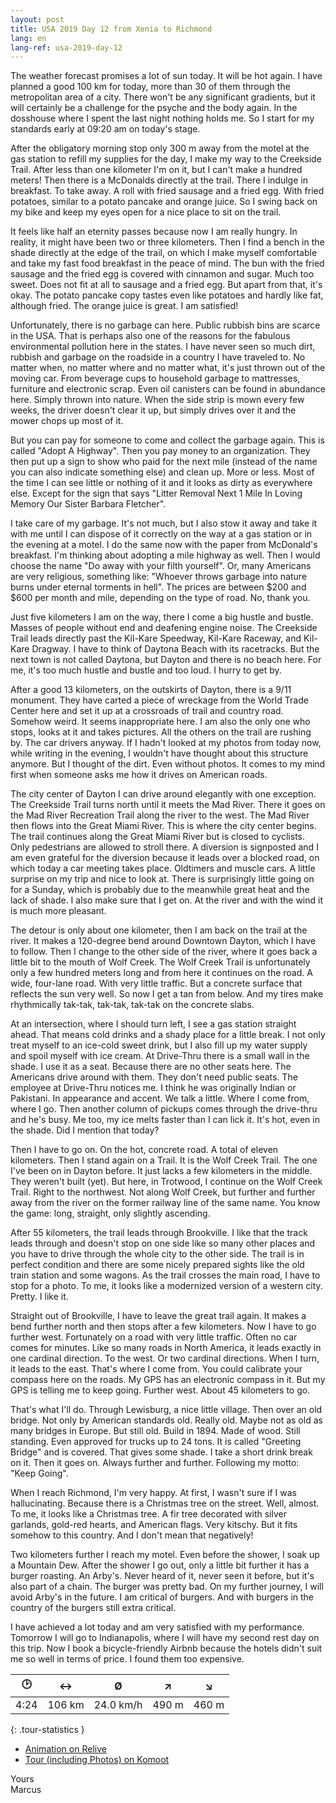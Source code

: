 ```yaml
---
layout: post
title: USA 2019 Day 12 from Xenia to Richmond
lang: en
lang-ref: usa-2019-day-12
---
```


The weather forecast promises a lot of sun today. It will be hot again. I have planned a good 100 km for today, more than 30 of them through the metropolitan area of a city. There won't be any significant gradients, but it will certainly be a challenge for the psyche and the body again. In the dosshouse where I spent the last night nothing holds me. So I start for my standards early at 09:20 am on today's stage.

After the obligatory morning stop only 300 m away from the motel at the gas station to refill my supplies for the day, I make my way to the Creekside Trail. After less than one kilometer I'm on it, but I can't make a hundred meters! Then there is a McDonalds directly at the trail. There I indulge in breakfast. To take away. A roll with fried sausage and a fried egg. With fried potatoes, similar to a potato pancake and orange juice. So I swing back on my bike and keep my eyes open for a nice place to sit on the trail.

It feels like half an eternity passes because now I am really hungry. In reality, it might have been two or three kilometers. Then I find a bench in the shade directly at the edge of the trail, on which I make myself comfortable and take my fast food breakfast in the peace of mind. The bun with the fried sausage and the fried egg is covered with cinnamon and sugar. Much too sweet. Does not fit at all to sausage and a fried egg. But apart from that, it's okay. The potato pancake copy tastes even like potatoes and hardly like fat, although fried. The orange juice is great. I am satisfied!

Unfortunately, there is no garbage can here. Public rubbish bins are scarce in the USA. That is perhaps also one of the reasons for the fabulous environmental pollution here in the states. I have never seen so much dirt, rubbish and garbage on the roadside in a country I have traveled to. No matter when, no matter where and no matter what, it's just thrown out of the moving car. From beverage cups to household garbage to mattresses, furniture and electronic scrap. Even oil canisters can be found in abundance here. Simply thrown into nature. When the side strip is mown every few weeks, the driver doesn't clear it up, but simply drives over it and the mower chops up most of it.

But you can pay for someone to come and collect the garbage again. This is called "Adopt A Highway". Then you pay money to an organization. They then put up a sign to show who paid for the next mile (instead of the name you can also indicate something else) and clean up. More or less. Most of the time I can see little or nothing of it and it looks as dirty as everywhere else. Except for the sign that says "Litter Removal Next 1 Mile In Loving Memory Our Sister Barbara Fletcher".

I take care of my garbage. It's not much, but I also stow it away and take it with me until I can dispose of it correctly on the way at a gas station or in the evening at a motel. I do the same now with the paper from McDonald's breakfast. I'm thinking about adopting a mile highway as well. Then I would choose the name "Do away with your filth yourself". Or, many Americans are very religious, something like: "Whoever throws garbage into nature burns under eternal torments in hell". The prices are between $200 and $600 per month and mile, depending on the type of road. No, thank you.

Just five kilometers I am on the way, there I come a big hustle and bustle. Masses of people without end and deafening engine noise. The Creekside Trail leads directly past the Kil-Kare Speedway, Kil-Kare Raceway, and Kil-Kare Dragway. I have to think of Daytona Beach with its racetracks. But the next town is not called Daytona, but Dayton and there is no beach here. For me, it's too much hustle and bustle and too loud. I hurry to get by.

After a good 13 kilometers, on the outskirts of Dayton, there is a 9/11 monument. They have carted a piece of wreckage from the World Trade Center here and set it up at a crossroads of trail and country road. Somehow weird. It seems inappropriate here. I am also the only one who stops, looks at it and takes pictures. All the others on the trail are rushing by. The car drivers anyway. If I hadn't looked at my photos from today now, while writing in the evening, I wouldn't have thought about this structure anymore. But I thought of the dirt. Even without photos. It comes to my mind first when someone asks me how it drives on American roads.

The city center of Dayton I can drive around elegantly with one exception. The Creekside Trail turns north until it meets the Mad River. There it goes on the Mad River Recreation Trail along the river to the west. The Mad River then flows into the Great Miami River. This is where the city center begins. The trail continues along the Great Miami River but is closed to cyclists. Only pedestrians are allowed to stroll there. A diversion is signposted and I am even grateful for the diversion because it leads over a blocked road, on which today a car meeting takes place. Oldtimers and muscle cars. A little surprise on my trip and nice to look at. There is surprisingly little going on for a Sunday, which is probably due to the meanwhile great heat and the lack of shade. I also make sure that I get on. At the river and with the wind it is much more pleasant.

The detour is only about one kilometer, then I am back on the trail at the river. It makes a 120-degree bend around Downtown Dayton, which I have to follow. Then I change to the other side of the river, where it goes back a little bit to the mouth of Wolf Creek. The Wolf Creek Trail is unfortunately only a few hundred meters long and from here it continues on the road. A wide, four-lane road. With very little traffic. But a concrete surface that reflects the sun very well. So now I get a tan from below. And my tires make rhythmically tak-tak, tak-tak, tak-tak on the concrete slabs.

At an intersection, where I should turn left, I see a gas station straight ahead. That means cold drinks and a shady place for a little break. I not only treat myself to an ice-cold sweet drink, but I also fill up my water supply and spoil myself with ice cream. At Drive-Thru there is a small wall in the shade. I use it as a seat. Because there are no other seats here. The Americans drive around with them. They don't need public seats. The employee at Drive-Thru notices me. I think he was originally Indian or Pakistani. In appearance and accent. We talk a little. Where I come from, where I go. Then another column of pickups comes through the drive-thru and he's busy. Me too, my ice melts faster than I can lick it. It's hot, even in the shade. Did I mention that today?

Then I have to go on. On the hot, concrete road. A total of eleven kilometers. Then I stand again on a Trail. It is the Wolf Creek Trail. The one I've been on in Dayton before. It just lacks a few kilometers in the middle. They weren't built (yet). But here, in Trotwood, I continue on the Wolf Creek Trail. Right to the northwest. Not along Wolf Creek, but further and further away from the river on the former railway line of the same name. You know the game: long, straight, only slightly ascending.

After 55 kilometers, the trail leads through Brookville. I like that the track leads through and doesn't stop on one side like so many other places and you have to drive through the whole city to the other side. The trail is in perfect condition and there are some nicely prepared sights like the old train station and some wagons. As the trail crosses the main road, I have to stop for a photo. To me, it looks like a modernized version of a western city. Pretty. I like it.

Straight out of Brookville, I have to leave the great trail again. It makes a bend further north and then stops after a few kilometers. Now I have to go further west. Fortunately on a road with very little traffic. Often no car comes for minutes. Like so many roads in North America, it leads exactly in one cardinal direction. To the west. Or two cardinal directions. When I turn, it leads to the east. That's where I come from. You could calibrate your compass here on the roads. My GPS has an electronic compass in it. But my GPS is telling me to keep going. Further west. About 45 kilometers to go.

That's what I'll do. Through Lewisburg, a nice little village. Then over an old bridge. Not only by American standards old. Really old. Maybe not as old as many bridges in Europe. But still old. Build in 1894. Made of wood. Still standing. Even approved for trucks up to 24 tons. It is called "Greeting Bridge" and is covered. That gives some shade. I take a short drink break on it. Then it goes on. Always further and further. Following my motto: "Keep Going".

When I reach Richmond, I'm very happy. At first, I wasn't sure if I was hallucinating. Because there is a Christmas tree on the street. Well, almost. To me, it looks like a Christmas tree. A fir tree decorated with silver garlands, gold-red hearts, and American flags. Very kitschy. But it fits somehow to this country. And I don't mean that negatively!

Two kilometers further I reach my motel. Even before the shower, I soak up a Mountain Dew. After the shower I go out, only a little bit further it has a burger roasting. An Arby's. Never heard of it, never seen it before, but it's also part of a chain. The burger was pretty bad. On my further journey, I will avoid Arby's in the future. I am critical of burgers. And with burgers in the country of the burgers still extra critical.

I have achieved a lot today and am very satisfied with my performance. Tomorrow I will go to Indianapolis, where I will have my second rest day on this trip. Now I book a bicycle-friendly Airbnb because the hotels didn't suit me so well in terms of price. I found them too expensive.

| 🕑    | ↔      | Ø         | ↗     | ↘     |
| :--: | :----: | :-------: | :---: | :---: |
| 4:24 | 106 km | 24.0 km/h | 490 m | 460 m |
{: .tour-statistics }

- [Animation on Relive](https://www.relive.cc/view/vNOPnN5ZoYq)
- [Tour (including Photos) on Komoot](https://www.komoot.com/tour/89173893/zoom)

Yours  
Marcus

<!-- - [Continue reading with day 13](/en/2019/08/26/USA-2019-Day-13/) -->
